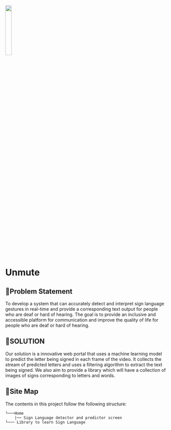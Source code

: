 <img src="https://user-images.githubusercontent.com/100426366/218293510-3282e2e5-9f13-4664-b1d5-2db02719f192.png" width=20%>

# Unmute   
## 🔹Problem Statement
To develop a system that can accurately detect and interpret sign language gestures in real-time and provide a corresponding text output for people who are deaf or hard of hearing.
The goal is to provide an inclusive and accessible platform for communication and improve the quality of life for people who are deaf or hard of hearing.
<br>
## 🔹SOLUTION
Our solution is a innovative web portal that uses a machine learning model to predict the letter being signed in each frame of the video. It collects the stream of predicted letters and uses a filtering algorithm to extract the text being signed.
We also aim to provide a library which will have a collection of images of signs corresponding to letters and words.
<br>
## 🔹Site Map
The contents in this project follow the following structure:

```
└───Home
    |── Sign Language detector and predictor screen
└─── Library to learn Sign Language

```
